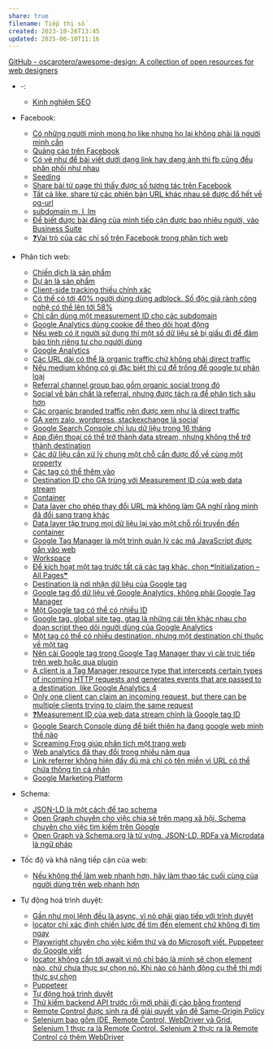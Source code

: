 ```yaml
---
share: true
filename: Tiếp thị số
created: 2023-10-26T13:45
updated: 2025-06-10T11:16
---
```

[GitHub - oscarotero/awesome-design: A collection of open resources for web designers](https://github.com/oscarotero/awesome-design)

- \-: 
    - [Kinh nghiệm SEO](./Kinh%20nghi%E1%BB%87m%20SEO.md)

- Facebook: 
    - [Có những người mình mong họ like nhưng họ lại không phải là người mình cần](./Facebook/C%C3%B3%20nh%E1%BB%AFng%20ng%C6%B0%E1%BB%9Di%20m%C3%ACnh%20mong%20h%E1%BB%8D%20like%20nh%C6%B0ng%20h%E1%BB%8D%20l%E1%BA%A1i%20kh%C3%B4ng%20ph%E1%BA%A3i%20l%C3%A0%20ng%C6%B0%E1%BB%9Di%20m%C3%ACnh%20c%E1%BA%A7n.md)
    - [Quảng cáo trên Facebook](./Facebook/Qu%E1%BA%A3ng%20c%C3%A1o%20tr%C3%AAn%20Facebook.md)
    - [Có vẻ như để bài viết dưới dạng link hay dạng ảnh thì fb cũng đều phân phối như nhau](./Facebook/C%C3%B3%20v%E1%BA%BB%20nh%C6%B0%20%C4%91%E1%BB%83%20b%C3%A0i%20vi%E1%BA%BFt%20d%C6%B0%E1%BB%9Bi%20d%E1%BA%A1ng%20link%20hay%20d%E1%BA%A1ng%20%E1%BA%A3nh%20th%C3%AC%20fb%20c%C5%A9ng%20%C4%91%E1%BB%81u%20ph%C3%A2n%20ph%E1%BB%91i%20nh%C6%B0%20nhau.md)
    - [Seeding](./Facebook/Seeding.md)
    - [Share bài từ page thì thấy được số tương tác trên Facebook](./Facebook/Share%20b%C3%A0i%20t%E1%BB%AB%20page%20th%C3%AC%20th%E1%BA%A5y%20%C4%91%C6%B0%E1%BB%A3c%20s%E1%BB%91%20t%C6%B0%C6%A1ng%20t%C3%A1c%20tr%C3%AAn%20Facebook.md)
    - [Tất cả like, share từ các phiên bản URL khác nhau sẽ được đổ hết về og-url](./Facebook/T%E1%BA%A5t%20c%E1%BA%A3%20like,%20share%20t%E1%BB%AB%20c%C3%A1c%20phi%C3%AAn%20b%E1%BA%A3n%20URL%20kh%C3%A1c%20nhau%20s%E1%BA%BD%20%C4%91%C6%B0%E1%BB%A3c%20%C4%91%E1%BB%95%20h%E1%BA%BFt%20v%E1%BB%81%20og-url.md)
    - [subdomain m, l, lm](./Facebook/subdomain%20m,%20l,%20lm.md)
    - [Để biết được bài đăng của mình tiếp cận được bao nhiêu người, vào Business Suite](./Facebook/%C4%90%E1%BB%83%20bi%E1%BA%BFt%20%C4%91%C6%B0%E1%BB%A3c%20b%C3%A0i%20%C4%91%C4%83ng%20c%E1%BB%A7a%20m%C3%ACnh%20ti%E1%BA%BFp%20c%E1%BA%ADn%20%C4%91%C6%B0%E1%BB%A3c%20bao%20nhi%C3%AAu%20ng%C6%B0%E1%BB%9Di,%20v%C3%A0o%20Business%20Suite.md)
    - [❓Vai trò của các chỉ số trên Facebook trong phân tích web](./Facebook/%E2%9D%93Vai%20tr%C3%B2%20c%E1%BB%A7a%20c%C3%A1c%20ch%E1%BB%89%20s%E1%BB%91%20tr%C3%AAn%20Facebook%20trong%20ph%C3%A2n%20t%C3%ADch%20web.md)

- Phân tích web: 
    - [Chiến dịch là sản phẩm](./Ph%C3%A2n%20t%C3%ADch%20web/Chi%E1%BA%BFn%20d%E1%BB%8Bch%20l%C3%A0%20s%E1%BA%A3n%20ph%E1%BA%A9m.md)
    - [Dự án là sản phẩm](./Ph%C3%A2n%20t%C3%ADch%20web/D%E1%BB%B1%20%C3%A1n%20l%C3%A0%20s%E1%BA%A3n%20ph%E1%BA%A9m.md)
    - [Client-side tracking thiếu chính xác](./Ph%C3%A2n%20t%C3%ADch%20web/Client-side%20tracking%20thi%E1%BA%BFu%20ch%C3%ADnh%20x%C3%A1c.md)
    - [Có thể có tới 40% người dùng dùng adblock. Số độc giả rành công nghệ có thể lên tới 58%](./Ph%C3%A2n%20t%C3%ADch%20web/C%C3%B3%20th%E1%BB%83%20c%C3%B3%20t%E1%BB%9Bi%2040%EF%BC%85%20ng%C6%B0%E1%BB%9Di%20d%C3%B9ng%20d%C3%B9ng%20adblock.%20S%E1%BB%91%20%C4%91%E1%BB%99c%20gi%E1%BA%A3%20r%C3%A0nh%20c%C3%B4ng%20ngh%E1%BB%87%20c%C3%B3%20th%E1%BB%83%20l%C3%AAn%20t%E1%BB%9Bi%2058%EF%BC%85.md)
    - [Chỉ cần dùng một measurement ID cho các subdomain](./Ph%C3%A2n%20t%C3%ADch%20web/Google%20Analytics/Ch%E1%BB%89%20c%E1%BA%A7n%20d%C3%B9ng%20m%E1%BB%99t%20measurement%20ID%20cho%20c%C3%A1c%20subdomain.md)
    - [Google Analytics dùng cookie để theo dõi hoạt động](./Ph%C3%A2n%20t%C3%ADch%20web/Google%20Analytics/Google%20Analytics%20d%C3%B9ng%20cookie%20%C4%91%E1%BB%83%20theo%20d%C3%B5i%20ho%E1%BA%A1t%20%C4%91%E1%BB%99ng.md)
    - [Nếu web có ít người sử dụng thì một số dữ liệu sẽ bị giấu đi để đảm bảo tính riêng tư cho người dùng](./Ph%C3%A2n%20t%C3%ADch%20web/Google%20Analytics/N%E1%BA%BFu%20web%20c%C3%B3%20%C3%ADt%20ng%C6%B0%E1%BB%9Di%20s%E1%BB%AD%20d%E1%BB%A5ng%20th%C3%AC%20m%E1%BB%99t%20s%E1%BB%91%20d%E1%BB%AF%20li%E1%BB%87u%20s%E1%BA%BD%20b%E1%BB%8B%20gi%E1%BA%A5u%20%C4%91i%20%C4%91%E1%BB%83%20%C4%91%E1%BA%A3m%20b%E1%BA%A3o%20t%C3%ADnh%20ri%C3%AAng%20t%C6%B0%20cho%20ng%C6%B0%E1%BB%9Di%20d%C3%B9ng.md)
    - [Google Analytics](./Ph%C3%A2n%20t%C3%ADch%20web/Google%20Analytics/index.md)
    - [Các URL dài có thể là organic traffic chứ không phải direct traffic](./Ph%C3%A2n%20t%C3%ADch%20web/Google%20Analytics/Traffic,%20social,%20channel/C%C3%A1c%20URL%20d%C3%A0i%20c%C3%B3%20th%E1%BB%83%20l%C3%A0%20organic%20traffic%20ch%E1%BB%A9%20kh%C3%B4ng%20ph%E1%BA%A3i%20direct%20traffic.md)
    - [Nếu medium không có gì đặc biệt thì cứ để trống để google tự phân loại](./Ph%C3%A2n%20t%C3%ADch%20web/Google%20Analytics/Traffic,%20social,%20channel/N%E1%BA%BFu%20medium%20kh%C3%B4ng%20c%C3%B3%20g%C3%AC%20%C4%91%E1%BA%B7c%20bi%E1%BB%87t%20th%C3%AC%20c%E1%BB%A9%20%C4%91%E1%BB%83%20tr%E1%BB%91ng%20%C4%91%E1%BB%83%20google%20t%E1%BB%B1%20ph%C3%A2n%20lo%E1%BA%A1i.md)
    - [Referral channel group bao gồm organic social trong đó](./Ph%C3%A2n%20t%C3%ADch%20web/Google%20Analytics/Traffic,%20social,%20channel/Referral%20channel%20group%20bao%20g%E1%BB%93m%20organic%20social%20trong%20%C4%91%C3%B3.md)
    - [Social về bản chất là referral, nhưng được tách ra để phân tích sâu hơn](./Ph%C3%A2n%20t%C3%ADch%20web/Google%20Analytics/Traffic,%20social,%20channel/Social%20v%E1%BB%81%20b%E1%BA%A3n%20ch%E1%BA%A5t%20l%C3%A0%20referral,%20nh%C6%B0ng%20%C4%91%C6%B0%E1%BB%A3c%20t%C3%A1ch%20ra%20%C4%91%E1%BB%83%20ph%C3%A2n%20t%C3%ADch%20s%C3%A2u%20h%C6%A1n.md)
    - [Các organic branded traffic nên được xem như là direct traffic](./Ph%C3%A2n%20t%C3%ADch%20web/Google%20Analytics/Traffic,%20social,%20channel/C%C3%A1c%20organic%20branded%20traffic%20n%C3%AAn%20%C4%91%C6%B0%E1%BB%A3c%20xem%20nh%C6%B0%20l%C3%A0%20direct%20traffic.md)
    - [GA xem zalo, wordpress, stackexchange là social](./Ph%C3%A2n%20t%C3%ADch%20web/Google%20Analytics/Traffic,%20social,%20channel/GA%20xem%20zalo,%20wordpress,%20stackexchange%20l%C3%A0%20social.md)
    - [Google Search Console chỉ lưu dữ liệu trong 16 tháng](./Ph%C3%A2n%20t%C3%ADch%20web/Google%20Search%20Console%20ch%E1%BB%89%20l%C6%B0u%20d%E1%BB%AF%20li%E1%BB%87u%20trong%2016%20th%C3%A1ng.md)
    - [App điện thoại có thể trở thành data stream, nhưng không thể trở thành destination](./Ph%C3%A2n%20t%C3%ADch%20web/G%E1%BA%AFn%20tag/App%20%C4%91i%E1%BB%87n%20tho%E1%BA%A1i%20c%C3%B3%20th%E1%BB%83%20tr%E1%BB%9F%20th%C3%A0nh%20data%20stream,%20nh%C6%B0ng%20kh%C3%B4ng%20th%E1%BB%83%20tr%E1%BB%9F%20th%C3%A0nh%20destination.md)
    - [Các dữ liệu cần xử lý chung một chỗ cần được đổ về cùng một property](./Ph%C3%A2n%20t%C3%ADch%20web/G%E1%BA%AFn%20tag/C%C3%A1c%20d%E1%BB%AF%20li%E1%BB%87u%20c%E1%BA%A7n%20x%E1%BB%AD%20l%C3%BD%20chung%20m%E1%BB%99t%20ch%E1%BB%97%20c%E1%BA%A7n%20%C4%91%C6%B0%E1%BB%A3c%20%C4%91%E1%BB%95%20v%E1%BB%81%20c%C3%B9ng%20m%E1%BB%99t%20property.md)
    - [Các tag có thể thêm vào](./Ph%C3%A2n%20t%C3%ADch%20web/G%E1%BA%AFn%20tag/C%C3%A1c%20tag%20c%C3%B3%20th%E1%BB%83%20th%C3%AAm%20v%C3%A0o.md)
    - [Destination ID cho GA trùng với Measurement ID của web data stream](./Ph%C3%A2n%20t%C3%ADch%20web/G%E1%BA%AFn%20tag/Destination%20ID%20cho%20GA%20tr%C3%B9ng%20v%E1%BB%9Bi%20Measurement%20ID%20c%E1%BB%A7a%20web%20data%20stream.md)
    - [Container](./Ph%C3%A2n%20t%C3%ADch%20web/G%E1%BA%AFn%20tag/Google%20Tag%20Manager/Container.md)
    - [Data layer cho phép thay đổi URL mà không làm GA nghĩ rằng mình đã đổi sang trang khác](./Ph%C3%A2n%20t%C3%ADch%20web/G%E1%BA%AFn%20tag/Google%20Tag%20Manager/Data%20layer%20cho%20ph%C3%A9p%20thay%20%C4%91%E1%BB%95i%20URL%20m%C3%A0%20kh%C3%B4ng%20l%C3%A0m%20GA%20ngh%C4%A9%20r%E1%BA%B1ng%20m%C3%ACnh%20%C4%91%C3%A3%20%C4%91%E1%BB%95i%20sang%20trang%20kh%C3%A1c.md)
    - [Data layer tập trung mọi dữ liệu lại vào một chỗ rồi truyền đến container](./Ph%C3%A2n%20t%C3%ADch%20web/G%E1%BA%AFn%20tag/Google%20Tag%20Manager/Data%20layer%20t%E1%BA%ADp%20trung%20m%E1%BB%8Di%20d%E1%BB%AF%20li%E1%BB%87u%20l%E1%BA%A1i%20v%C3%A0o%20m%E1%BB%99t%20ch%E1%BB%97%20r%E1%BB%93i%20truy%E1%BB%81n%20%C4%91%E1%BA%BFn%20container.md)
    - [Google Tag Manager là một trình quản lý các mã JavaScript được gắn vào web](./Ph%C3%A2n%20t%C3%ADch%20web/G%E1%BA%AFn%20tag/Google%20Tag%20Manager/Google%20Tag%20Manager%20l%C3%A0%20m%E1%BB%99t%20tr%C3%ACnh%20qu%E1%BA%A3n%20l%C3%BD%20c%C3%A1c%20m%C3%A3%20JavaScript%20%C4%91%C6%B0%E1%BB%A3c%20g%E1%BA%AFn%20v%C3%A0o%20web.md)
    - [Workspace](./Ph%C3%A2n%20t%C3%ADch%20web/G%E1%BA%AFn%20tag/Google%20Tag%20Manager/Workspace.md)
    - [Để kích hoạt một tag trước tất cả các tag khác, chọn ❝Initialization – All Pages❞](./Ph%C3%A2n%20t%C3%ADch%20web/G%E1%BA%AFn%20tag/Google%20Tag%20Manager/%C4%90%E1%BB%83%20k%C3%ADch%20ho%E1%BA%A1t%20m%E1%BB%99t%20tag%20tr%C6%B0%E1%BB%9Bc%20t%E1%BA%A5t%20c%E1%BA%A3%20c%C3%A1c%20tag%20kh%C3%A1c,%20ch%E1%BB%8Dn%20%E2%9D%9DInitialization%20%E2%80%93%20All%20Pages%E2%9D%9E.md)
    - [Destination là nơi nhận dữ liệu của Google tag](./Ph%C3%A2n%20t%C3%ADch%20web/G%E1%BA%AFn%20tag/Destination%20l%C3%A0%20n%C6%A1i%20nh%E1%BA%ADn%20d%E1%BB%AF%20li%E1%BB%87u%20c%E1%BB%A7a%20Google%20tag.md)
    - [Google tag đổ dữ liệu về Google Analytics, không phải Google Tag Manager](./Ph%C3%A2n%20t%C3%ADch%20web/G%E1%BA%AFn%20tag/Google%20tag%20%C4%91%E1%BB%95%20d%E1%BB%AF%20li%E1%BB%87u%20v%E1%BB%81%20Google%20Analytics,%20kh%C3%B4ng%20ph%E1%BA%A3i%20Google%20Tag%20Manager.md)
    - [Một Google tag có thể có nhiều ID](./Ph%C3%A2n%20t%C3%ADch%20web/G%E1%BA%AFn%20tag/M%E1%BB%99t%20Google%20tag%20c%C3%B3%20th%E1%BB%83%20c%C3%B3%20nhi%E1%BB%81u%20ID.md)
    - [Google tag, global site tag, gtag là những cái tên khác nhau cho đoạn script theo dõi người dùng của Google Analytics](./Ph%C3%A2n%20t%C3%ADch%20web/G%E1%BA%AFn%20tag/Google%20tag,%20global%20site%20tag,%20gtag%20l%C3%A0%20nh%E1%BB%AFng%20c%C3%A1i%20t%C3%AAn%20kh%C3%A1c%20nhau%20cho%20%C4%91o%E1%BA%A1n%20script%20theo%20d%C3%B5i%20ng%C6%B0%E1%BB%9Di%20d%C3%B9ng%20c%E1%BB%A7a%20Google%20Analytics.md)
    - [Một tag có thể có nhiều destination, nhưng một destination chỉ thuộc về một tag](./Ph%C3%A2n%20t%C3%ADch%20web/G%E1%BA%AFn%20tag/M%E1%BB%99t%20tag%20c%C3%B3%20th%E1%BB%83%20c%C3%B3%20nhi%E1%BB%81u%20destination,%20nh%C6%B0ng%20m%E1%BB%99t%20destination%20ch%E1%BB%89%20thu%E1%BB%99c%20v%E1%BB%81%20m%E1%BB%99t%20tag.md)
    - [Nên cài Google tag trong Google Tag Manager thay vì cài trực tiếp trên web hoặc qua plugin](./Ph%C3%A2n%20t%C3%ADch%20web/G%E1%BA%AFn%20tag/N%C3%AAn%20c%C3%A0i%20Google%20tag%20trong%20Google%20Tag%20Manager%20thay%20v%C3%AC%20c%C3%A0i%20tr%E1%BB%B1c%20ti%E1%BA%BFp%20tr%C3%AAn%20web%20ho%E1%BA%B7c%20qua%20plugin.md)
    - [A client is a Tag Manager resource type that intercepts certain types of incoming HTTP requests and generates events that are passed to a destination, like Google Analytics 4](./Ph%C3%A2n%20t%C3%ADch%20web/G%E1%BA%AFn%20tag/Server-side%20tagging/A%20client%20is%20a%20Tag%20Manager%20resource%20type%20that%20intercepts%20certain%20types%20of%20incoming%20HTTP%20requests%20and%20generates%20events%20that%20are%20passed%20to%20a%20destination,%20like%20Google%20Analytics%204.md)
    - [Only one client can claim an incoming request, but there can be multiple clients trying to claim the same request](./Ph%C3%A2n%20t%C3%ADch%20web/G%E1%BA%AFn%20tag/Server-side%20tagging/Only%20one%20client%20can%20claim%20an%20incoming%20request,%20but%20there%20can%20be%20multiple%20clients%20trying%20to%20claim%20the%20same%20request.md)
    - [❓Measurement ID của web data stream chính là Google tag ID](./Ph%C3%A2n%20t%C3%ADch%20web/G%E1%BA%AFn%20tag/%E2%9D%93Measurement%20ID%20c%E1%BB%A7a%20web%20data%20stream%20ch%C3%ADnh%20l%C3%A0%20Google%20tag%20ID.md)
    - [Google Search Console dùng để biết thiên hạ đang google web mình thế nào](./Ph%C3%A2n%20t%C3%ADch%20web/Google%20Search%20Console%20d%C3%B9ng%20%C4%91%E1%BB%83%20bi%E1%BA%BFt%20thi%C3%AAn%20h%E1%BA%A1%20%C4%91ang%20google%20web%20m%C3%ACnh%20th%E1%BA%BF%20n%C3%A0o.md)
    - [Screaming Frog giúp phân tích một trang web](./Ph%C3%A2n%20t%C3%ADch%20web/Screaming%20Frog%20gi%C3%BAp%20ph%C3%A2n%20t%C3%ADch%20m%E1%BB%99t%20trang%20web.md)
    - [Web analytics đã thay đổi trong nhiều năm qua](./Ph%C3%A2n%20t%C3%ADch%20web/Web%20analytics%20%C4%91%C3%A3%20thay%20%C4%91%E1%BB%95i%20trong%20nhi%E1%BB%81u%20n%C4%83m%20qua.md)
    - [Link referrer không hiện đầy đủ mà chỉ có tên miền vì URL có thể chứa thông tin cá nhân](./Ph%C3%A2n%20t%C3%ADch%20web/Link%20referrer%20kh%C3%B4ng%20hi%E1%BB%87n%20%C4%91%E1%BA%A7y%20%C4%91%E1%BB%A7%20m%C3%A0%20ch%E1%BB%89%20c%C3%B3%20t%C3%AAn%20mi%E1%BB%81n%20v%C3%AC%20URL%20c%C3%B3%20th%E1%BB%83%20ch%E1%BB%A9a%20th%C3%B4ng%20tin%20c%C3%A1%20nh%C3%A2n.md)
    - [Google Marketing Platform](./Ph%C3%A2n%20t%C3%ADch%20web/Google%20Marketing%20Platform.md)

- Schema: 
    - [JSON-LD là một cách để tạo schema](./Schema/JSON-LD%20l%C3%A0%20m%E1%BB%99t%20c%C3%A1ch%20%C4%91%E1%BB%83%20t%E1%BA%A1o%20schema.md)
    - [Open Graph chuyên cho việc chia sẻ trên mạng xã hội. Schema chuyên cho việc tìm kiếm trên Google](./Schema/Open%20Graph%20chuy%C3%AAn%20cho%20vi%E1%BB%87c%20chia%20s%E1%BA%BB%20tr%C3%AAn%20m%E1%BA%A1ng%20x%C3%A3%20h%E1%BB%99i.%20Schema%20chuy%C3%AAn%20cho%20vi%E1%BB%87c%20t%C3%ACm%20ki%E1%BA%BFm%20tr%C3%AAn%20Google.md)
    - [Open Graph và Schema.org là từ vựng. JSON-LD, RDFa và Microdata là ngữ pháp](./Schema/Open%20Graph%20v%C3%A0%20Schema.org%20l%C3%A0%20t%E1%BB%AB%20v%E1%BB%B1ng.%20JSON-LD,%20RDFa%20v%C3%A0%20Microdata%20l%C3%A0%20ng%E1%BB%AF%20ph%C3%A1p.md)

- Tốc độ và khả năng tiếp cận của web: 
    - [Nếu không thể làm web nhanh hơn, hãy làm thao tác cuối cùng của người dùng trên web nhanh hơn](./T%E1%BB%91c%20%C4%91%E1%BB%99%20v%C3%A0%20kh%E1%BA%A3%20n%C4%83ng%20ti%E1%BA%BFp%20c%E1%BA%ADn%20c%E1%BB%A7a%20web/N%E1%BA%BFu%20kh%C3%B4ng%20th%E1%BB%83%20l%C3%A0m%20web%20nhanh%20h%C6%A1n,%20h%C3%A3y%20l%C3%A0m%20thao%20t%C3%A1c%20cu%E1%BB%91i%20c%C3%B9ng%20c%E1%BB%A7a%20ng%C6%B0%E1%BB%9Di%20d%C3%B9ng%20tr%C3%AAn%20web%20nhanh%20h%C6%A1n.md)

- Tự động hoá trình duyệt: 
    - [Gần như mọi lệnh đều là async, vì nó phải giao tiếp với trình duyệt](./T%E1%BB%B1%20%C4%91%E1%BB%99ng%20ho%C3%A1%20tr%C3%ACnh%20duy%E1%BB%87t/Puppeteer,%20Playwright/G%E1%BA%A7n%20nh%C6%B0%20m%E1%BB%8Di%20l%E1%BB%87nh%20%C4%91%E1%BB%81u%20l%C3%A0%20async,%20v%C3%AC%20n%C3%B3%20ph%E1%BA%A3i%20giao%20ti%E1%BA%BFp%20v%E1%BB%9Bi%20tr%C3%ACnh%20duy%E1%BB%87t.md)
    - [locator chỉ xác định chiến lược để tìm đến element chứ không đi tìm ngay](./T%E1%BB%B1%20%C4%91%E1%BB%99ng%20ho%C3%A1%20tr%C3%ACnh%20duy%E1%BB%87t/Puppeteer,%20Playwright/locator%20ch%E1%BB%89%20x%C3%A1c%20%C4%91%E1%BB%8Bnh%20chi%E1%BA%BFn%20l%C6%B0%E1%BB%A3c%20%C4%91%E1%BB%83%20t%C3%ACm%20%C4%91%E1%BA%BFn%20element%20ch%E1%BB%A9%20kh%C3%B4ng%20%C4%91i%20t%C3%ACm%20ngay.md)
    - [Playwright chuyên cho việc kiểm thử và do Microsoft viết. Puppeteer do Google viết](./T%E1%BB%B1%20%C4%91%E1%BB%99ng%20ho%C3%A1%20tr%C3%ACnh%20duy%E1%BB%87t/Puppeteer,%20Playwright/Playwright%20chuy%C3%AAn%20cho%20vi%E1%BB%87c%20ki%E1%BB%83m%20th%E1%BB%AD%20v%C3%A0%20do%20Microsoft%20vi%E1%BA%BFt.%20Puppeteer%20do%20Google%20vi%E1%BA%BFt.md)
    - [locator không cần tới await vì nó chỉ báo là mình sẽ chọn element nào, chứ chưa thực sự chọn nó. Khi nào có hành động cụ thể thì mới thực sự chọn](./T%E1%BB%B1%20%C4%91%E1%BB%99ng%20ho%C3%A1%20tr%C3%ACnh%20duy%E1%BB%87t/Puppeteer,%20Playwright/locator%20kh%C3%B4ng%20c%E1%BA%A7n%20t%E1%BB%9Bi%20await%20v%C3%AC%20n%C3%B3%20ch%E1%BB%89%20b%C3%A1o%20l%C3%A0%20m%C3%ACnh%20s%E1%BA%BD%20ch%E1%BB%8Dn%20element%20n%C3%A0o,%20ch%E1%BB%A9%20ch%C6%B0a%20th%E1%BB%B1c%20s%E1%BB%B1%20ch%E1%BB%8Dn%20n%C3%B3.%20Khi%20n%C3%A0o%20c%C3%B3%20h%C3%A0nh%20%C4%91%E1%BB%99ng%20c%E1%BB%A5%20th%E1%BB%83%20th%C3%AC%20m%E1%BB%9Bi%20th%E1%BB%B1c%20s%E1%BB%B1%20ch%E1%BB%8Dn.md)
    - [Puppeteer](./T%E1%BB%B1%20%C4%91%E1%BB%99ng%20ho%C3%A1%20tr%C3%ACnh%20duy%E1%BB%87t/Puppeteer,%20Playwright/Puppeteer.md)
    - [Tự động hoá trình duyệt](./T%E1%BB%B1%20%C4%91%E1%BB%99ng%20ho%C3%A1%20tr%C3%ACnh%20duy%E1%BB%87t/index.md)
    - [Thử kiếm backend API trước rồi mới phải đi cào bằng frontend](./T%E1%BB%B1%20%C4%91%E1%BB%99ng%20ho%C3%A1%20tr%C3%ACnh%20duy%E1%BB%87t/Th%E1%BB%AD%20ki%E1%BA%BFm%20backend%20API%20tr%C6%B0%E1%BB%9Bc%20r%E1%BB%93i%20m%E1%BB%9Bi%20ph%E1%BA%A3i%20%C4%91i%20c%C3%A0o%20b%E1%BA%B1ng%20frontend.md)
    - [Remote Control được sinh ra để giải quyết vấn đề Same-Origin Policy](./T%E1%BB%B1%20%C4%91%E1%BB%99ng%20ho%C3%A1%20tr%C3%ACnh%20duy%E1%BB%87t/Selenium/Remote%20Control%20%C4%91%C6%B0%E1%BB%A3c%20sinh%20ra%20%C4%91%E1%BB%83%20gi%E1%BA%A3i%20quy%E1%BA%BFt%20v%E1%BA%A5n%20%C4%91%E1%BB%81%20Same-Origin%20Policy.md)
    - [Selenium bao gồm IDE, Remote Control, WebDriver và Grid. Selenium 1 thực ra là Remote Control. Selenium 2 thực ra là Remote Control có thêm WebDriver](./T%E1%BB%B1%20%C4%91%E1%BB%99ng%20ho%C3%A1%20tr%C3%ACnh%20duy%E1%BB%87t/Selenium/Selenium%20bao%20g%E1%BB%93m%20IDE,%20Remote%20Control,%20WebDriver%20v%C3%A0%20Grid.%20Selenium%201%20th%E1%BB%B1c%20ra%20l%C3%A0%20Remote%20Control.%20Selenium%202%20th%E1%BB%B1c%20ra%20l%C3%A0%20Remote%20Control%20c%C3%B3%20th%C3%AAm%20WebDriver.md)

